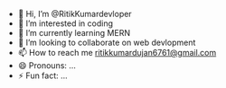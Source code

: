 - 👋 Hi, I’m @RitikKumardevloper
- 👀 I’m interested in coding
- 🌱 I’m currently learning MERN
- 💞️ I’m looking to collaborate on web devlopment
- 📫 How to reach me ritikkumardujan6761@gmail.com
- 😄 Pronouns: ...
- ⚡ Fun fact: ...

<!---
RitikKumardevloper/RitikKumardevloper is a ✨ special ✨ repository because its `README.md` (this file) appears on your GitHub profile.
You can click the Preview link to take a look at your changes.
--->
